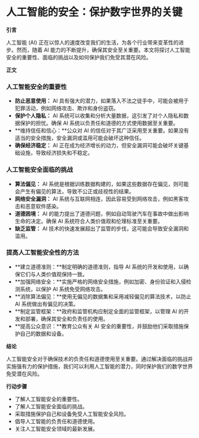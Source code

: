 # 人工智能的安全：保护数字世界的关键

**引言**

人工智能 (AI) 正在以惊人的速度改变我们的生活，为各个行业带来变革性的进步。然而，随着 AI 能力的不断提升，确保其安全至关重要。本文将探讨人工智能安全的重要性、面临的挑战以及如何保护我们免受其潜在风险。

**正文**

### 人工智能安全的重要性

* **防止恶意使用：** AI 具有强大的潜力，如果落入不法之徒手中，可能会被用于犯罪活动，例如网络攻击、欺诈和身份盗窃。
* **保护个人隐私：** AI 系统可以收集和分析大量数据，这引发了对个人隐私和数据保护的担忧。确保 AI 系统以负责任和道德的方式使用数据至关重要。
* **维持信任和信心：**公众对 AI 的信任对于其广泛采用至关重要。如果没有适当的安全措施，安全漏洞或滥用可能会破坏这种信任。
* **确保经济稳定：** AI 正在成为经济增长的动力，但安全漏洞可能会破坏关键基础设施，导致经济损失和不稳定。

### 人工智能安全面临的挑战

* **算法偏见：** AI 系统是根据训练数据构建的，如果这些数据存在偏见，则可能会产生有偏见的算法，导致不公正或歧视性的结果。
* **网络安全漏洞：** AI 系统与互联网相连，因此容易受到网络攻击，例如黑客攻击和恶意软件感染。
* **道德困境：** AI 的能力提出了道德问题，例如自动驾驶汽车在事故中做出影响生命的决定。确保 AI 系统符合人类价值观和伦理标准至关重要。
* **缺乏监管：** AI 技术的快速发展超出了监管的步伐，这可能会导致安全漏洞和滥用。

### 提高人工智能安全性的方法

* **建立道德准则：**制定明确的道德准则，指导 AI 系统的开发和使用，以确保它们与人类价值观保持一致。
* **加强网络安全：**实施严格的网络安全措施，例如加密、身份验证和入侵检测系统，以保护 AI 系统免受网络攻击。
* **消除算法偏见：**使用无偏见的数据集和采用减轻偏见的算法技术，以防止 AI 系统做出有偏见的决策。
* **制定监管框架：**政府和监管机构应制定全面的监管框架，以管理 AI 的开发和部署，确保其安全和负责任的使用。
* **提高公众意识：**教育公众有关 AI 安全的重要性，并鼓励他们采取措施保护自己的数据和设备。

**结论**

人工智能安全对于确保技术的负责任和道德使用至关重要。通过解决面临的挑战并实施强有力的保护措施，我们可以利用人工智能的潜力，同时保护我们的数字世界免受潜在风险。

**行动步骤**

* 了解人工智能安全的重要性。
* 了解人工智能安全面临的挑战。
* 采取措施保护自己和设备免受人工智能安全风险。
* 倡导人工智能的负责任和道德使用。
* 关注人工智能安全领域的最新发展。
